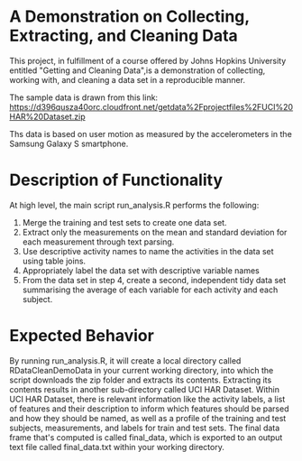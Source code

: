# A Demonstration on Collecting, Extracting, and Cleaning Data 

This project, in fulfillment of a course offered by Johns Hopkins University entitled "Getting and Cleaning Data",is a demonstration of collecting, working with, and cleaning a data set in a reproducible manner. 

The sample data is drawn from this link:
https://d396qusza40orc.cloudfront.net/getdata%2Fprojectfiles%2FUCI%20HAR%20Dataset.zip

Ths data is based on user motion as measured by the accelerometers in the Samsung Galaxy S smartphone. 

# Description of Functionality
At high level, the main script run_analysis.R performs the following: 
 1. Merge the training and test sets to create one data set. 
 2. Extract only the measurements on the mean and standard deviation for each measurement through  text parsing. 
 3. Use descriptive activity names to name the activities in the data set using table joins. 
 4. Appropriately label the data set with descriptive variable names 
 5. From the data set in step 4, create a second, independent tidy data set summarising the 
 average of each variable for each activity and each subject. 

# Expected Behavior
By running run_analysis.R, it will create a local directory called RDataCleanDemoData in your current working directory, into which the script downloads the zip folder and extracts its contents. Extracting its contents results in another sub-directory called UCI HAR Dataset. Within UCI HAR Dataset, there is relevant information like the activity labels, a list of features and their description to inform which features should be parsed and how they should be named, as well as a profile of the training and test subjects, measurements, and labels for train and test sets. The final data frame that's computed is called final_data, which is exported to an output text file called final_data.txt within your working directory. 